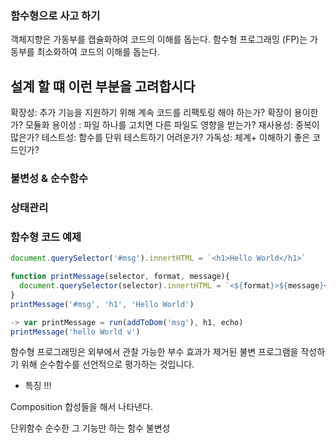 ### 함수형으로 사고 하기 

객체지향은 가동부를 캡슐화하여 코드의 이해를 돕는다. 
함수형 프로그래밍 (FP)는 가동부를 최소화하여 코드의 이해를 돕는다. 

## 설계 할 떄 이런 부분을 고려합시다 

확장성: 추가 기능을 지원하기 위해 계속 코드를 리팩토링 해야 하는가? 확장이 용이한가?
모듈화 용이성 : 파일 하나를 고치면 다른 파일도 영향을 받는가? 
재사용성: 중복이 많은가?
테스트성: 함수를 단위 테스트하기 어려운가?
가독성: 체계+ 이해하기 좋은 코드인가?

### 불변성 & 순수함수 

### 상태관리 


### 함수형 코드 예제 

```js
document.querySelector('#msg').innertHTML = `<h1>Hello World</h1>`

function printMessage(selector, format, message){
  document.querySelector(selector).innertHTML = `<${format}>${message}</${format}>`
}
printMessage('#msg', 'h1', 'Hello World')

-> var printMessage = run(addToDom('msg'), h1, echo)
printMessage('hello World v')

```

함수형 프로그래밍은 외부에서 관찰 가능한 부수 효과가 제거된 불변 프로그램을 작성하기 위해 순수함수를 선언적으로 평가하는 것입니다. 

* 특징 !!! 

Composition 합성들을 해서 나타낸다. 

단위함수 순수한 그 기능만 하는 함수 
불변성 

